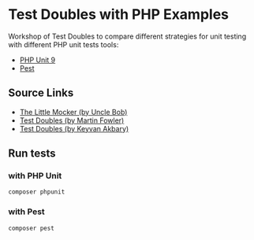 # Test Doubles with PHP Examples

Workshop of Test Doubles to compare different strategies for unit testing with different PHP unit tests tools:
* [PHP Unit 9](https://phpunit.readthedocs.io/en/9.5/)
* [Pest](https://pestphp.com/docs/)

## Source Links

- [The Little Mocker (by Uncle Bob)](https://blog.cleancoder.com/uncle-bob/2014/05/14/TheLittleMocker.html)
- [Test Doubles (by Martin Fowler)](https://www.martinfowler.com/bliki/TestDouble.html)
- [Test Doubles (by Keyvan Akbary)](https://keyvanakbary.com/test-doubles/)

## Run tests

### with PHP Unit

```
composer phpunit
```

### with Pest

```
composer pest
```
